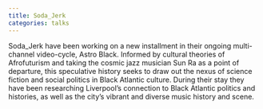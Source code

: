 ```yaml
---
title: Soda_Jerk
categories: talks
---
```

Soda_Jerk have been working on a new installment in their ongoing multi-channel video-cycle, Astro Black. Informed by cultural theories of Afrofuturism and taking the cosmic jazz musician Sun Ra as a point of departure, this speculative history seeks to draw out the nexus of science fiction and social politics in Black Atlantic culture. During their stay they have been researching Liverpool’s connection to Black Atlantic politics and histories, as well as the city’s vibrant and diverse music history and scene.

<img class="ngg_displayed_gallery mceItem" src="http://flab.space/nextgen-attach_to_post/preview/id--269" alt="" data-mce-placeholder="1" />
